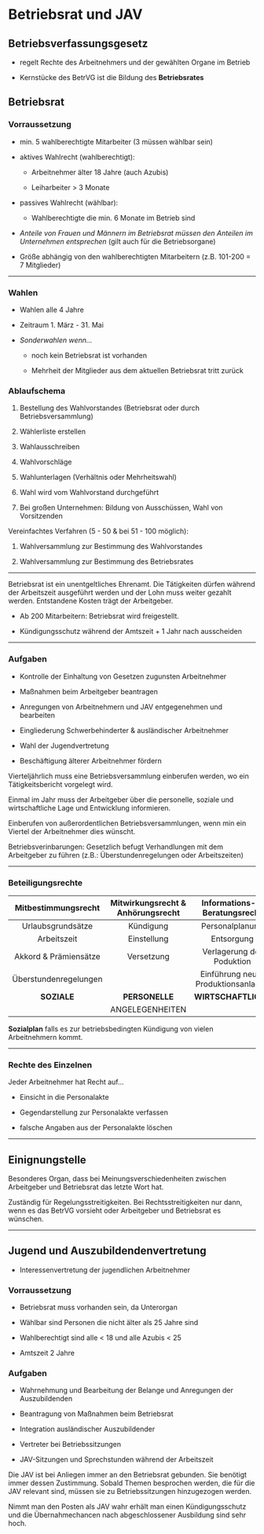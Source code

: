 # Betriebsrat und JAV

## Betriebsverfassungsgesetz

* regelt Rechte des Arbeitnehmers und der gewählten Organe im Betrieb

* Kernstücke des BetrVG ist die Bildung des **Betriebsrates**

## Betriebsrat

### Vorraussetzung

* min. 5 wahlberechtigte Mitarbeiter (3 müssen wählbar sein)

* aktives Wahlrecht (wahlberechtigt):

  * Arbeitnehmer älter 18 Jahre (auch Azubis)

  * Leiharbeiter > 3 Monate

* passives Wahlrecht (wählbar):

  * Wahlberechtigte die min. 6 Monate im Betrieb sind

* _Anteile von Frauen und Männern im Betriebsrat müssen den Anteilen im Unternehmen entsprechen_ (gilt auch für die Betriebsorgane)

* Größe abhängig von den wahlberechtigten Mitarbeitern (z.B. 101-200 = 7 Mitglieder)

---

### Wahlen

* Wahlen alle 4 Jahre

* Zeitraum 1. März - 31. Mai

* _Sonderwahlen wenn..._

  * noch kein Betriebsrat ist vorhanden

  * Mehrheit der Mitglieder aus dem aktuellen Betriebsrat tritt zurück

### Ablaufschema

1.  Bestellung des Wahlvorstandes (Betriebsrat oder durch Betriebsversammlung)

2.  Wählerliste erstellen

3.  Wahlausschreiben

4.  Wahlvorschläge

5.  Wahlunterlagen (Verhältnis oder Mehrheitswahl)

6.  Wahl wird vom Wahlvorstand durchgeführt

7.  Bei großen Unternehmen: Bildung von Ausschüssen, Wahl von Vorsitzenden

Vereinfachtes Verfahren (5 - 50 & bei 51 - 100 möglich):

1.  Wahlversammlung zur Bestimmung des Wahlvorstandes

2.  Wahlversammlung zur Bestimmung des Betriebsrates

---

Betriebsrat ist ein unentgeltliches Ehrenamt. Die Tätigkeiten dürfen während der Arbeitszeit ausgeführt werden und der Lohn muss weiter gezahlt werden. Entstandene Kosten trägt der Arbeitgeber.

* Ab 200 Mitarbeitern: Betriebsrat wird freigestellt.

* Kündigungsschutz während der Amtszeit + 1 Jahr nach ausscheiden

---

### Aufgaben

* Kontrolle der Einhaltung von Gesetzen zugunsten Arbeitnehmer

* Maßnahmen beim Arbeitgeber beantragen

* Anregungen von Arbeitnehmern und JAV entgegenehmen und bearbeiten

* Eingliederung Schwerbehinderter & ausländischer Arbeitnehmer

* Wahl der Jugendvertretung

* Beschäftigung älterer Arbeitnehmer fördern

Vierteljährlich muss eine Betriebsversammlung einberufen werden, wo ein Tätigkeitsbericht vorgelegt wird.

Einmal im Jahr muss der Arbeitgeber über die personelle, soziale und wirtschaftliche Lage und Entwicklung informieren.

Einberufen von außerordentlichen Betriebsversammlungen, wenn min ein Viertel der Arbeitnehmer dies wünscht.

Betriebsverinbarungen: Gesetzlich befugt Verhandlungen mit dem Arbeitgeber zu führen (z.B.: Überstundenregelungen oder Arbeitszeiten)

---

### Beteiligungsrechte

|  Mitbestimmungsrecht  | Mitwirkungsrecht & Anhörungsrecht |   Informations- & Beratungsrecht    |
| :-------------------: | :-------------------------------: | :---------------------------------: |
|   Urlaubsgrundsätze   |             Kündigung             |           Personalplanung           |
|      Arbeitszeit      |            Einstellung            |             Entsorgung              |
| Akkord & Prämiensätze |            Versetzung             |      Verlagerung der Poduktion      |
| Überstundenregelungen |                                   | Einführung neuer Produktionsanlagen |
|      **SOZIALE**      |          **PERSONELLE**           |         **WIRTSCHAFTLICHE**         |
|                       |          ANGELEGENHEITEN          |

**Sozialplan** falls es zur betriebsbedingten Kündigung von vielen Arbeitnehmern kommt.

---

### Rechte des Einzelnen

Jeder Arbeitnehmer hat Recht auf...

* Einsicht in die Personalakte

* Gegendarstellung zur Personalakte verfassen

* falsche Angaben aus der Personalakte löschen

---

## Einignungstelle

Besonderes Organ, dass bei Meinungsverschiedenheiten zwischen Arbeitgeber und Betriebsrat das letzte Wort hat.

Zuständig für Regelungsstreitigkeiten. Bei Rechtsstreitigkeiten nur dann, wenn es das BetrVG vorsieht oder Arbeitgeber und Betriebsrat es wünschen.

---

## Jugend und Auszubildendenvertretung

* Interessenvertretung der jugendlichen Arbeitnehmer

### Vorraussetzung

* Betriebsrat muss vorhanden sein, da Unterorgan

* Wählbar sind Personen die nicht älter als 25 Jahre sind

* Wahlberechtigt sind alle < 18 und alle Azubis < 25

* Amtszeit 2 Jahre

### Aufgaben

* Wahrnehmung und Bearbeitung der Belange und Anregungen der Auszubildenden

* Beantragung von Maßnahmen beim Betriebsrat

* Integration ausländischer Auszubildender

* Vertreter bei Betriebssitzungen

* JAV-Sitzungen und Sprechstunden während der Arbeitszeit

Die JAV ist bei Anliegen immer an den Betriebsrat gebunden. Sie benötigt immer dessen Zustimmung. Sobald Themen besprochen werden, die für die JAV relevant sind, müssen sie zu Betriebssitzungen hinzugezogen werden.

Nimmt man den Posten als JAV wahr erhält man einen Kündigungsschutz und die Übernahmechancen nach abgeschlossener Ausbildung sind sehr hoch.
